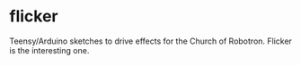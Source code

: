 flicker
=======

Teensy/Arduino sketches to drive effects for the Church of Robotron.  Flicker is
the interesting one.
